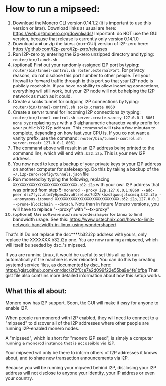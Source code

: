 # How to run a mipseed:
1. Download the Monero CLI version 0.14.1.2 (it is important to use this version or later). Download links as usual are here: https://web.getmonero.org/downloads/ Important: do NOT use the GUI version, because that release is currently only version 0.14.1.0
2. Download and unzip the latest (non-GUI) version of I2P-zero here: https://github.com/i2p-zero/i2p-zero/releases
3. Run I2P-zero by entering the i2p-zero unzipped directory and  typing: `router/bin/launch.sh`
4. (optional) Find out your randomly assigned I2P port by typing: `router/bin/tunnel-control.sh router.externalPort`. For privacy reasons, do not disclose this port number to other people. Tell your firewall to forward traffic through to this port so that your I2P node is publicly reachable. If you have no ability to allow incoming connections, everything will still work, but your I2P node will not be helping the I2P network as much as it could.
5. Create a socks tunnel for outgoing I2P connections by typing: `router/bin/tunnel-control.sh socks.create 8060`
6. Create a server tunnel for incoming I2P connections by typing: `router/bin/tunnel-control.sh server.create.vanity 127.0.0.1 8061 none xyz` replacing `xyz` with a 3 alphanumeric character vanity prefix for your public b32.i2p address. This command will take a few minutes to complete, depending on how fast your CPU is. If you do not want a vanity prefix, use the command: `router/bin/tunnel-control.sh server.create 127.0.0.1 8061`
7. The command above will result in an I2P address being printed to the command line, which will end with `.b32.i2p`. This is your new I2P address.
8. You now need to keep a backup of your private keys to your I2P address on another computer for safekeeping. Do this by taking a backup of the `~/.i2p-zero/config/tunnels.json` file
9. Run monerod by typing the following, replacing `XXXXXXXXXXXXXXXXXXXXXXXXXXXXX.b32.i2p` with your own I2P address that was printed from step 5: `monerod --proxy i2p,127.0.0.1:8060 --add-peer dsc7fyzzultm7y6pmx2avu6tze3usc7d27nkbzs5qwuujplxcmzq.b32.i2p --anonymous-inbound XXXXXXXXXXXXXXXXXXXXXXXXXXXXX.b32.i2p,127.0.0.1 --prune-blockchain --detach`. Note than in future Monero versions, you will have to replace "--proxy" with "--tx-proxy"
10. (optional) Use software such as wondershaper for Linux to limit bandwidth usage. See this: https://www.ostechnix.com/how-to-limit-network-bandwidth-in-linux-using-wondershaper/

That's it! Do not replace the dsc****.b32.i2p address with yours, only replace the XXXXXXX.b32.i2p one. You are now running a mipseed, which will itself be seeded by dsc_'s mipseed.

If you are running Linux, it would be useful to set this all up to run automatically if the machine is ever rebooted. You can do this by creating systemd service files, as documented by dsc_ here: https://gist.github.com/xmrdsc/2f2f0ce7a2d099f22e55ba9e4fe1bfba That gist file also contains more detailed information about how this setup works.

## What this all about:
Monero now has I2P support. Soon, the GUI will make it easy for anyone to enable I2P.

When people run monerod with I2P enabled, they will need to connect to a "mipseed" to discover all of the I2P addresses where other people are running I2P-enabled monero nodes.

A "mipseed", which is short for "monero I2P seed", is simply a computer running a monerod instance that is accessible via I2P.

Your mipseed will only be there to inform others of I2P addresses it knows about, and to share new transaction announcements via I2P.

Because you will be running your mipseed behind I2P, disclosing your I2P address will not disclose to anyone your identity, your IP address or even your country.
